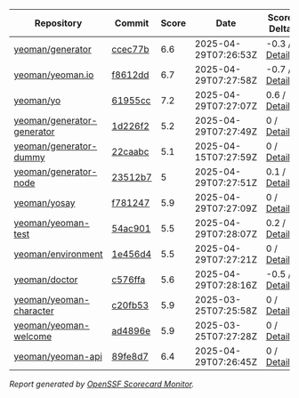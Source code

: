 <!-- OPENSSF-SCORECARD-MONITOR:START -->

| Repository | Commit | Score | Date | Score Delta | Report | StepSecurity |
| -- | -- | -- | -- | -- | -- | -- |
| [yeoman/generator](https://github.com/yeoman/generator) | [ccec77b](https://github.com/yeoman/generator/commit/ccec77b006ff52b9052815d8d273fe8c3491f5ba) | 6.6 | 2025-04-29T07:26:53Z | -0.3 / [Details](https://ossf.github.io/scorecard-visualizer/#/projects/github.com/yeoman/generator/compare/da5240f3f85cf5c4651dc9faba62707fc13bfcd1/ccec77b006ff52b9052815d8d273fe8c3491f5ba) | [View](https://ossf.github.io/scorecard-visualizer/#/projects/github.com/yeoman/generator/commit/ccec77b006ff52b9052815d8d273fe8c3491f5ba) | [Fix it](https://app.stepsecurity.io/securerepo?repo=yeoman/generator) |
| [yeoman/yeoman.io](https://github.com/yeoman/yeoman.io) | [f8612dd](https://github.com/yeoman/yeoman.io/commit/f8612dd151aeefa15c7825328b3615c2863300de) | 6.7 | 2025-04-29T07:27:58Z | -0.7 / [Details](https://ossf.github.io/scorecard-visualizer/#/projects/github.com/yeoman/yeoman.io/compare/330f7ceb8f91afd4b3a3de37ab75bbc5f149761e/f8612dd151aeefa15c7825328b3615c2863300de) | [View](https://ossf.github.io/scorecard-visualizer/#/projects/github.com/yeoman/yeoman.io/commit/f8612dd151aeefa15c7825328b3615c2863300de) | [Fix it](https://app.stepsecurity.io/securerepo?repo=yeoman/yeoman.io) |
| [yeoman/yo](https://github.com/yeoman/yo) | [61955cc](https://github.com/yeoman/yo/commit/61955cc3da0803e1d463e9b4e557ce45a3be7b54) | 7.2 | 2025-04-29T07:27:07Z | 0.6 / [Details](https://ossf.github.io/scorecard-visualizer/#/projects/github.com/yeoman/yo/compare/c66f7a797b16df8dca259d8f6d5daa59d34f1ed5/61955cc3da0803e1d463e9b4e557ce45a3be7b54) | [View](https://ossf.github.io/scorecard-visualizer/#/projects/github.com/yeoman/yo/commit/61955cc3da0803e1d463e9b4e557ce45a3be7b54) | [Fix it](https://app.stepsecurity.io/securerepo?repo=yeoman/yo) |
| [yeoman/generator-generator](https://github.com/yeoman/generator-generator) | [1d226f2](https://github.com/yeoman/generator-generator/commit/1d226f237690c312d8a2b6c2bb22e65eca5fb32b) | 5.2 | 2025-04-29T07:27:49Z | 0 / [Details](https://ossf.github.io/scorecard-visualizer/#/projects/github.com/yeoman/generator-generator/compare/e39e025f31cbbdcac437e6692be2482cb11b072d/1d226f237690c312d8a2b6c2bb22e65eca5fb32b) | [View](https://ossf.github.io/scorecard-visualizer/#/projects/github.com/yeoman/generator-generator/commit/1d226f237690c312d8a2b6c2bb22e65eca5fb32b) | [Fix it](https://app.stepsecurity.io/securerepo?repo=yeoman/generator-generator) |
| [yeoman/generator-dummy](https://github.com/yeoman/generator-dummy) | [22caabc](https://github.com/yeoman/generator-dummy/commit/22caabc61498eb0229d3b0d6e705d2f98cc73a59) | 5.1 | 2025-04-15T07:27:59Z | 0 / [Details](https://ossf.github.io/scorecard-visualizer/#/projects/github.com/yeoman/generator-dummy/compare/22caabc61498eb0229d3b0d6e705d2f98cc73a59/22caabc61498eb0229d3b0d6e705d2f98cc73a59) | [View](https://ossf.github.io/scorecard-visualizer/#/projects/github.com/yeoman/generator-dummy/commit/22caabc61498eb0229d3b0d6e705d2f98cc73a59) | [Fix it](https://app.stepsecurity.io/securerepo?repo=yeoman/generator-dummy) |
| [yeoman/generator-node](https://github.com/yeoman/generator-node) | [23512b7](https://github.com/yeoman/generator-node/commit/23512b7f3e9c203624ea93ec79f465f041a83240) | 5 | 2025-04-29T07:27:51Z | 0.1 / [Details](https://ossf.github.io/scorecard-visualizer/#/projects/github.com/yeoman/generator-node/compare/06b66b172bc5ba60957d140637947f77ff1eeb4b/23512b7f3e9c203624ea93ec79f465f041a83240) | [View](https://ossf.github.io/scorecard-visualizer/#/projects/github.com/yeoman/generator-node/commit/23512b7f3e9c203624ea93ec79f465f041a83240) | [Fix it](https://app.stepsecurity.io/securerepo?repo=yeoman/generator-node) |
| [yeoman/yosay](https://github.com/yeoman/yosay) | [f781247](https://github.com/yeoman/yosay/commit/f7812478ae5692d06c14ed930898b69252841f4c) | 5.9 | 2025-04-29T07:27:09Z | 0 / [Details](https://ossf.github.io/scorecard-visualizer/#/projects/github.com/yeoman/yosay/compare/f7812478ae5692d06c14ed930898b69252841f4c/f7812478ae5692d06c14ed930898b69252841f4c) | [View](https://ossf.github.io/scorecard-visualizer/#/projects/github.com/yeoman/yosay/commit/f7812478ae5692d06c14ed930898b69252841f4c) | [Fix it](https://app.stepsecurity.io/securerepo?repo=yeoman/yosay) |
| [yeoman/yeoman-test](https://github.com/yeoman/yeoman-test) | [54ac901](https://github.com/yeoman/yeoman-test/commit/54ac90178bc273c45fd1f21ba6ed69f061c68792) | 5.5 | 2025-04-29T07:28:07Z | 0.2 / [Details](https://ossf.github.io/scorecard-visualizer/#/projects/github.com/yeoman/yeoman-test/compare/c3b6899910301fff0927c993e27a44e7e3dc3bef/54ac90178bc273c45fd1f21ba6ed69f061c68792) | [View](https://ossf.github.io/scorecard-visualizer/#/projects/github.com/yeoman/yeoman-test/commit/54ac90178bc273c45fd1f21ba6ed69f061c68792) | [Fix it](https://app.stepsecurity.io/securerepo?repo=yeoman/yeoman-test) |
| [yeoman/environment](https://github.com/yeoman/environment) | [1e456d4](https://github.com/yeoman/environment/commit/1e456d448cf90d47e9132266ac95a9342859af0c) | 5.5 | 2025-04-29T07:27:21Z | 0 / [Details](https://ossf.github.io/scorecard-visualizer/#/projects/github.com/yeoman/environment/compare/92fa818e4c76e8ae2b61af161739ee35c5b47f17/1e456d448cf90d47e9132266ac95a9342859af0c) | [View](https://ossf.github.io/scorecard-visualizer/#/projects/github.com/yeoman/environment/commit/1e456d448cf90d47e9132266ac95a9342859af0c) | [Fix it](https://app.stepsecurity.io/securerepo?repo=yeoman/environment) |
| [yeoman/doctor](https://github.com/yeoman/doctor) | [c576ffa](https://github.com/yeoman/doctor/commit/c576ffa6dae8216450f7e66127fdd7f904b00bd9) | 5.6 | 2025-04-29T07:28:16Z | -0.5 / [Details](https://ossf.github.io/scorecard-visualizer/#/projects/github.com/yeoman/doctor/compare/c576ffa6dae8216450f7e66127fdd7f904b00bd9/c576ffa6dae8216450f7e66127fdd7f904b00bd9) | [View](https://ossf.github.io/scorecard-visualizer/#/projects/github.com/yeoman/doctor/commit/c576ffa6dae8216450f7e66127fdd7f904b00bd9) | [Fix it](https://app.stepsecurity.io/securerepo?repo=yeoman/doctor) |
| [yeoman/yeoman-character](https://github.com/yeoman/yeoman-character) | [c20fb53](https://github.com/yeoman/yeoman-character/commit/c20fb530824d20bc03a267f5a088b84d8b65d744) | 5.9 | 2025-03-25T07:25:58Z | 0 / [Details](https://ossf.github.io/scorecard-visualizer/#/projects/github.com/yeoman/yeoman-character/compare/c20fb530824d20bc03a267f5a088b84d8b65d744/c20fb530824d20bc03a267f5a088b84d8b65d744) | [View](https://ossf.github.io/scorecard-visualizer/#/projects/github.com/yeoman/yeoman-character/commit/c20fb530824d20bc03a267f5a088b84d8b65d744) | [Fix it](https://app.stepsecurity.io/securerepo?repo=yeoman/yeoman-character) |
| [yeoman/yeoman-welcome](https://github.com/yeoman/yeoman-welcome) | [ad4896e](https://github.com/yeoman/yeoman-welcome/commit/ad4896e83c61ff0a2eb346de30ddb9c8053a9b29) | 5.9 | 2025-03-25T07:27:28Z | 0 / [Details](https://ossf.github.io/scorecard-visualizer/#/projects/github.com/yeoman/yeoman-welcome/compare/ad4896e83c61ff0a2eb346de30ddb9c8053a9b29/ad4896e83c61ff0a2eb346de30ddb9c8053a9b29) | [View](https://ossf.github.io/scorecard-visualizer/#/projects/github.com/yeoman/yeoman-welcome/commit/ad4896e83c61ff0a2eb346de30ddb9c8053a9b29) | [Fix it](https://app.stepsecurity.io/securerepo?repo=yeoman/yeoman-welcome) |
| [yeoman/yeoman-api](https://github.com/yeoman/yeoman-api) | [89fe8d7](https://github.com/yeoman/yeoman-api/commit/89fe8d7b12b2b29d1dc3c9ffdc75f401f2f44a0b) | 6.4 | 2025-04-29T07:26:45Z | 0 / [Details](https://ossf.github.io/scorecard-visualizer/#/projects/github.com/yeoman/yeoman-api/compare/59b7073685c4c649490f49b461cbbfc0a53aba07/89fe8d7b12b2b29d1dc3c9ffdc75f401f2f44a0b) | [View](https://ossf.github.io/scorecard-visualizer/#/projects/github.com/yeoman/yeoman-api/commit/89fe8d7b12b2b29d1dc3c9ffdc75f401f2f44a0b) | [Fix it](https://app.stepsecurity.io/securerepo?repo=yeoman/yeoman-api) |

_Report generated by [OpenSSF Scorecard Monitor](https://github.com/ossf/scorecard-monitor)._

<!-- OPENSSF-SCORECARD-MONITOR:END -->